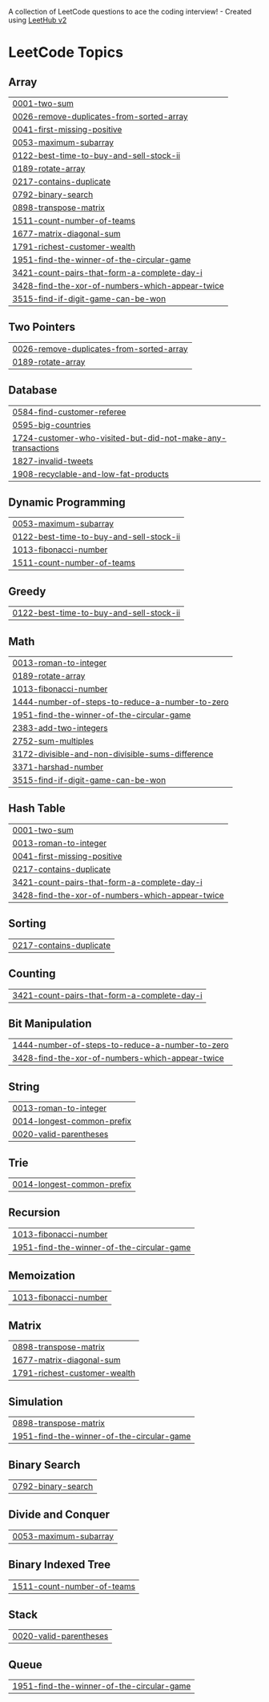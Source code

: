 A collection of LeetCode questions to ace the coding interview! - Created using [LeetHub v2](https://github.com/arunbhardwaj/LeetHub-2.0)
<!---LeetCode Topics Start-->
# LeetCode Topics
## Array
|  |
| ------- |
| [0001-two-sum](https://github.com/muralidharan-650/Leetcode24/tree/master/0001-two-sum) |
| [0026-remove-duplicates-from-sorted-array](https://github.com/muralidharan-650/Leetcode24/tree/master/0026-remove-duplicates-from-sorted-array) |
| [0041-first-missing-positive](https://github.com/muralidharan-650/Leetcode24/tree/master/0041-first-missing-positive) |
| [0053-maximum-subarray](https://github.com/muralidharan-650/Leetcode24/tree/master/0053-maximum-subarray) |
| [0122-best-time-to-buy-and-sell-stock-ii](https://github.com/muralidharan-650/Leetcode24/tree/master/0122-best-time-to-buy-and-sell-stock-ii) |
| [0189-rotate-array](https://github.com/muralidharan-650/Leetcode24/tree/master/0189-rotate-array) |
| [0217-contains-duplicate](https://github.com/muralidharan-650/Leetcode24/tree/master/0217-contains-duplicate) |
| [0792-binary-search](https://github.com/muralidharan-650/Leetcode24/tree/master/0792-binary-search) |
| [0898-transpose-matrix](https://github.com/muralidharan-650/Leetcode24/tree/master/0898-transpose-matrix) |
| [1511-count-number-of-teams](https://github.com/muralidharan-650/Leetcode24/tree/master/1511-count-number-of-teams) |
| [1677-matrix-diagonal-sum](https://github.com/muralidharan-650/Leetcode24/tree/master/1677-matrix-diagonal-sum) |
| [1791-richest-customer-wealth](https://github.com/muralidharan-650/Leetcode24/tree/master/1791-richest-customer-wealth) |
| [1951-find-the-winner-of-the-circular-game](https://github.com/muralidharan-650/Leetcode24/tree/master/1951-find-the-winner-of-the-circular-game) |
| [3421-count-pairs-that-form-a-complete-day-i](https://github.com/muralidharan-650/Leetcode24/tree/master/3421-count-pairs-that-form-a-complete-day-i) |
| [3428-find-the-xor-of-numbers-which-appear-twice](https://github.com/muralidharan-650/Leetcode24/tree/master/3428-find-the-xor-of-numbers-which-appear-twice) |
| [3515-find-if-digit-game-can-be-won](https://github.com/muralidharan-650/Leetcode24/tree/master/3515-find-if-digit-game-can-be-won) |
## Two Pointers
|  |
| ------- |
| [0026-remove-duplicates-from-sorted-array](https://github.com/muralidharan-650/Leetcode24/tree/master/0026-remove-duplicates-from-sorted-array) |
| [0189-rotate-array](https://github.com/muralidharan-650/Leetcode24/tree/master/0189-rotate-array) |
## Database
|  |
| ------- |
| [0584-find-customer-referee](https://github.com/muralidharan-650/Leetcode24/tree/master/0584-find-customer-referee) |
| [0595-big-countries](https://github.com/muralidharan-650/Leetcode24/tree/master/0595-big-countries) |
| [1724-customer-who-visited-but-did-not-make-any-transactions](https://github.com/muralidharan-650/Leetcode24/tree/master/1724-customer-who-visited-but-did-not-make-any-transactions) |
| [1827-invalid-tweets](https://github.com/muralidharan-650/Leetcode24/tree/master/1827-invalid-tweets) |
| [1908-recyclable-and-low-fat-products](https://github.com/muralidharan-650/Leetcode24/tree/master/1908-recyclable-and-low-fat-products) |
## Dynamic Programming
|  |
| ------- |
| [0053-maximum-subarray](https://github.com/muralidharan-650/Leetcode24/tree/master/0053-maximum-subarray) |
| [0122-best-time-to-buy-and-sell-stock-ii](https://github.com/muralidharan-650/Leetcode24/tree/master/0122-best-time-to-buy-and-sell-stock-ii) |
| [1013-fibonacci-number](https://github.com/muralidharan-650/Leetcode24/tree/master/1013-fibonacci-number) |
| [1511-count-number-of-teams](https://github.com/muralidharan-650/Leetcode24/tree/master/1511-count-number-of-teams) |
## Greedy
|  |
| ------- |
| [0122-best-time-to-buy-and-sell-stock-ii](https://github.com/muralidharan-650/Leetcode24/tree/master/0122-best-time-to-buy-and-sell-stock-ii) |
## Math
|  |
| ------- |
| [0013-roman-to-integer](https://github.com/muralidharan-650/Leetcode24/tree/master/0013-roman-to-integer) |
| [0189-rotate-array](https://github.com/muralidharan-650/Leetcode24/tree/master/0189-rotate-array) |
| [1013-fibonacci-number](https://github.com/muralidharan-650/Leetcode24/tree/master/1013-fibonacci-number) |
| [1444-number-of-steps-to-reduce-a-number-to-zero](https://github.com/muralidharan-650/Leetcode24/tree/master/1444-number-of-steps-to-reduce-a-number-to-zero) |
| [1951-find-the-winner-of-the-circular-game](https://github.com/muralidharan-650/Leetcode24/tree/master/1951-find-the-winner-of-the-circular-game) |
| [2383-add-two-integers](https://github.com/muralidharan-650/Leetcode24/tree/master/2383-add-two-integers) |
| [2752-sum-multiples](https://github.com/muralidharan-650/Leetcode24/tree/master/2752-sum-multiples) |
| [3172-divisible-and-non-divisible-sums-difference](https://github.com/muralidharan-650/Leetcode24/tree/master/3172-divisible-and-non-divisible-sums-difference) |
| [3371-harshad-number](https://github.com/muralidharan-650/Leetcode24/tree/master/3371-harshad-number) |
| [3515-find-if-digit-game-can-be-won](https://github.com/muralidharan-650/Leetcode24/tree/master/3515-find-if-digit-game-can-be-won) |
## Hash Table
|  |
| ------- |
| [0001-two-sum](https://github.com/muralidharan-650/Leetcode24/tree/master/0001-two-sum) |
| [0013-roman-to-integer](https://github.com/muralidharan-650/Leetcode24/tree/master/0013-roman-to-integer) |
| [0041-first-missing-positive](https://github.com/muralidharan-650/Leetcode24/tree/master/0041-first-missing-positive) |
| [0217-contains-duplicate](https://github.com/muralidharan-650/Leetcode24/tree/master/0217-contains-duplicate) |
| [3421-count-pairs-that-form-a-complete-day-i](https://github.com/muralidharan-650/Leetcode24/tree/master/3421-count-pairs-that-form-a-complete-day-i) |
| [3428-find-the-xor-of-numbers-which-appear-twice](https://github.com/muralidharan-650/Leetcode24/tree/master/3428-find-the-xor-of-numbers-which-appear-twice) |
## Sorting
|  |
| ------- |
| [0217-contains-duplicate](https://github.com/muralidharan-650/Leetcode24/tree/master/0217-contains-duplicate) |
## Counting
|  |
| ------- |
| [3421-count-pairs-that-form-a-complete-day-i](https://github.com/muralidharan-650/Leetcode24/tree/master/3421-count-pairs-that-form-a-complete-day-i) |
## Bit Manipulation
|  |
| ------- |
| [1444-number-of-steps-to-reduce-a-number-to-zero](https://github.com/muralidharan-650/Leetcode24/tree/master/1444-number-of-steps-to-reduce-a-number-to-zero) |
| [3428-find-the-xor-of-numbers-which-appear-twice](https://github.com/muralidharan-650/Leetcode24/tree/master/3428-find-the-xor-of-numbers-which-appear-twice) |
## String
|  |
| ------- |
| [0013-roman-to-integer](https://github.com/muralidharan-650/Leetcode24/tree/master/0013-roman-to-integer) |
| [0014-longest-common-prefix](https://github.com/muralidharan-650/Leetcode24/tree/master/0014-longest-common-prefix) |
| [0020-valid-parentheses](https://github.com/muralidharan-650/Leetcode24/tree/master/0020-valid-parentheses) |
## Trie
|  |
| ------- |
| [0014-longest-common-prefix](https://github.com/muralidharan-650/Leetcode24/tree/master/0014-longest-common-prefix) |
## Recursion
|  |
| ------- |
| [1013-fibonacci-number](https://github.com/muralidharan-650/Leetcode24/tree/master/1013-fibonacci-number) |
| [1951-find-the-winner-of-the-circular-game](https://github.com/muralidharan-650/Leetcode24/tree/master/1951-find-the-winner-of-the-circular-game) |
## Memoization
|  |
| ------- |
| [1013-fibonacci-number](https://github.com/muralidharan-650/Leetcode24/tree/master/1013-fibonacci-number) |
## Matrix
|  |
| ------- |
| [0898-transpose-matrix](https://github.com/muralidharan-650/Leetcode24/tree/master/0898-transpose-matrix) |
| [1677-matrix-diagonal-sum](https://github.com/muralidharan-650/Leetcode24/tree/master/1677-matrix-diagonal-sum) |
| [1791-richest-customer-wealth](https://github.com/muralidharan-650/Leetcode24/tree/master/1791-richest-customer-wealth) |
## Simulation
|  |
| ------- |
| [0898-transpose-matrix](https://github.com/muralidharan-650/Leetcode24/tree/master/0898-transpose-matrix) |
| [1951-find-the-winner-of-the-circular-game](https://github.com/muralidharan-650/Leetcode24/tree/master/1951-find-the-winner-of-the-circular-game) |
## Binary Search
|  |
| ------- |
| [0792-binary-search](https://github.com/muralidharan-650/Leetcode24/tree/master/0792-binary-search) |
## Divide and Conquer
|  |
| ------- |
| [0053-maximum-subarray](https://github.com/muralidharan-650/Leetcode24/tree/master/0053-maximum-subarray) |
## Binary Indexed Tree
|  |
| ------- |
| [1511-count-number-of-teams](https://github.com/muralidharan-650/Leetcode24/tree/master/1511-count-number-of-teams) |
## Stack
|  |
| ------- |
| [0020-valid-parentheses](https://github.com/muralidharan-650/Leetcode24/tree/master/0020-valid-parentheses) |
## Queue
|  |
| ------- |
| [1951-find-the-winner-of-the-circular-game](https://github.com/muralidharan-650/Leetcode24/tree/master/1951-find-the-winner-of-the-circular-game) |
<!---LeetCode Topics End-->
